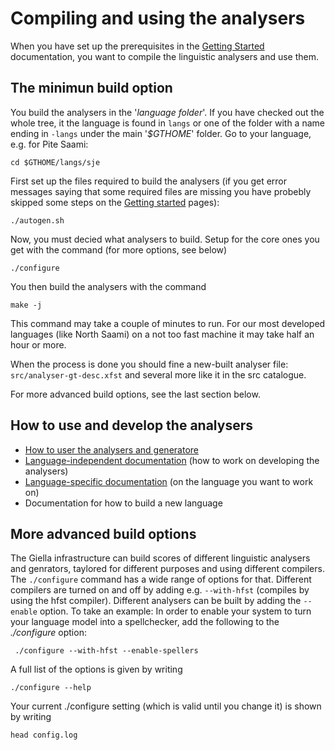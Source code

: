 # Compiling and using the analysers



When you have set up the prerequisites in the [Getting Started](GettingStarted.html) documentation, 
you want to compile the linguistic analysers and use them.


## The minimun build option


You build the analysers in the '*language folder*'. If you have checked out the whole tree, it the language is found in `langs` or one of the folder with a name ending in `-langs` under the main '*$GTHOME*' folder. Go to your language, e.g. for Pite Saami:


```
cd $GTHOME/langs/sje
``` 


First set up the files required to build the analysers (if you get error messages saying that some required files are missing you have probebly skipped some steps on the [Getting started](GettingStarted.html) pages):


```
./autogen.sh
```


Now, you must decied what analysers to build. Setup for the core ones you get with the command (for more options, see below)


```
./configure
```


You then build the analysers with the command


```
make -j
```


This command may take a couple of minutes to run. For our most developed languages (like North Saami) on a not too fast machine it may take half an hour or more.


When the process is done you should fine a new-built analyser file: `src/analyser-gt-desc.xfst` and several more like it in the src catalogue.


For more advanced build options, see the last section below.


## How to use and develop the analysers


* [How to user the analysers and generatore](../tools/docu-sme-manual.html)
* [Language-independent documentation](../lang/common/index.html) (how to work on developing the analysers)
* [Language-specific documentation](lang/index.html) (on the language you want to work on)
* Documentation for how to build a new language






## More advanced build options


The Giella infrastructure can build scores of different linguistic analysers and genrators, taylored for different purposes and using different compilers. The `./configure` command has a wide range of options for that. Different compilers are turned on and off by adding e.g. `--with-hfst` (compiles by using the hfst compiler). Different analysers can be built by adding the `--enable` option. To take an example: In order to enable your system to turn your language model into a spellchecker, add the following to the *./configure* option:


```
 ./configure --with-hfst --enable-spellers
 ```

 
 A full list of the options is given by writing

 
 ```
 ./configure --help
 ```

 
 Your current ./configure setting (which is valid until you change it) is shown by writing

 
 ```	
 head config.log 
 ```




